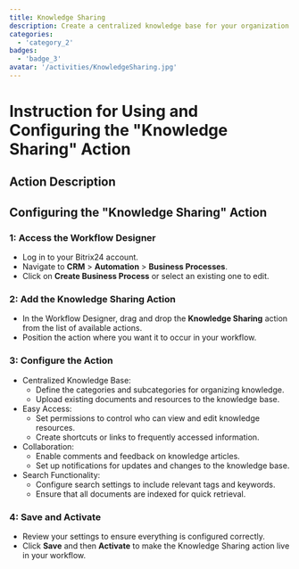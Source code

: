 ```yaml
---
title: Knowledge Sharing
description: Create a centralized knowledge base for your organization.
categories: 
  - 'category_2'
badges: 
  - 'badge_3'
avatar: '/activities/KnowledgeSharing.jpg'
---
```

# Instruction for Using and Configuring the "Knowledge Sharing" Action

## Action Description

## **Configuring the "Knowledge Sharing" Action**

### 1: Access the Workflow Designer
- Log in to your Bitrix24 account.
- Navigate to **CRM** > **Automation** > **Business Processes**.
- Click on **Create Business Process** or select an existing one to edit.

### 2: Add the Knowledge Sharing Action
- In the Workflow Designer, drag and drop the **Knowledge Sharing** action from the list of available actions.
- Position the action where you want it to occur in your workflow.

### 3: Configure the Action
- Centralized Knowledge Base:
  - Define the categories and subcategories for organizing knowledge.
  - Upload existing documents and resources to the knowledge base.
- Easy Access:
  - Set permissions to control who can view and edit knowledge resources.
  - Create shortcuts or links to frequently accessed information.
- Collaboration:
  - Enable comments and feedback on knowledge articles.
  - Set up notifications for updates and changes to the knowledge base.
- Search Functionality:
  - Configure search settings to include relevant tags and keywords.
  - Ensure that all documents are indexed for quick retrieval.

### 4: Save and Activate
- Review your settings to ensure everything is configured correctly.
- Click **Save** and then **Activate** to make the Knowledge Sharing action live in your workflow.
